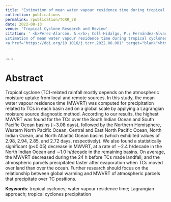 ```yaml
---
title: "Estimation of mean water vapour residence time during tropical cyclones using a Lagrangian approach"
collection: publications
permalink: /publication/TCRR_78
date: 2022-08-13
venue: 'Tropical Cyclone Research and Review'
citation: ' <b>Pérez-Alarcón, A.</b>; Coll-Hidalgo, P.; Fernández-Alvarez, J.C.; Nieto, R.; Gimeno, L. (2022).
Estimation of mean water vapour residence time during tropical cyclones using a Lagrangian approach. <i>Tropical Cyclone Research and Review</i>, 11(2),76-87. 
<a href="https://doi.org/10.1016/j.tcrr.2022.08.001" target="blank">https://doi.org/10.1016/j.tcrr.2022.08.001</a>'
---
```


......  

# Abstract

Tropical cyclone (TC)-related rainfall mostly depends on the atmospheric moisture uptake from local and remote sources. In this study,
the mean water vapour residence time (MWVRT) was computed for precipitation related to TCs in each basin and on a global scale by applying
a Lagrangian moisture source diagnostic method. According to our results, the highest MWVRT was found for the TCs over the South Indian 
Ocean and South Pacific Ocean basins (∼3.08 days), followed by the Northern Hemisphere, Western North Pacific Ocean, Central and East
North Pacific Ocean, North Indian Ocean, and North Atlantic Ocean basins (which exhibited values of 2.98, 2.94, 2.85, and 2.72 days, 
respectively). We also found a statistically significant (p<0.05) decrease in MWVRT, at a rate of ∼2.4 h/decade in the North Indian 
Ocean and ∼1.0 h/decade in the remaining basins. On average, the MWVRT decreased during the 24 h before TCs made landfall, and the
atmospheric parcels precipitated faster after evaporation when TCs moved over land than over the ocean. Further research should focus
on the relationship between global warming and MWVRT of atmospheric parcels that precipitate over TC positions.

<b>Keywords</b>: tropical cyclones; water vapour residence time; Lagrangian approach; tropical cyclones precipitation




